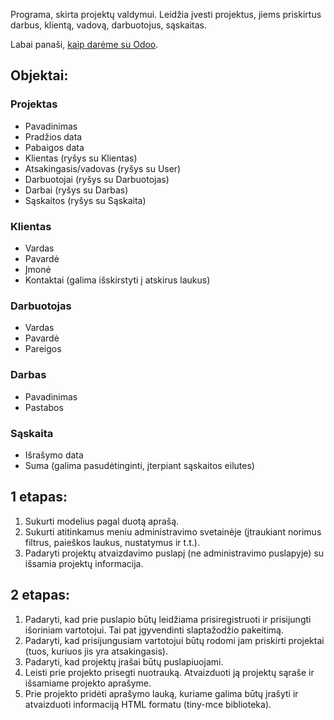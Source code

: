 Programa, skirta projektų valdymui. Leidžia įvesti projektus, jiems priskirtus darbus, klientą, vadovą, darbuotojus, sąskaitas.

Labai panaši, [kaip darėme su Odoo](https://github.com/DonatasNoreika/projektai/wiki/Kurso-programa:-projekt%C5%B3-valdymas).

## Objektai:

### Projektas
* Pavadinimas
* Pradžios data
* Pabaigos data
* Klientas (ryšys su Klientas)
* Atsakingasis/vadovas (ryšys su User)
* Darbuotojai (ryšys su Darbuotojas)
* Darbai (ryšys su Darbas)
* Sąskaitos (ryšys su Sąskaita)


### Klientas
* Vardas
* Pavardė
* Įmonė
* Kontaktai (galima išskirstyti į atskirus laukus)


### Darbuotojas
* Vardas
* Pavardė
* Pareigos


### Darbas
* Pavadinimas
* Pastabos


### Sąskaita
* Išrašymo data
* Suma
(galima pasudėtinginti, įterpiant sąskaitos eilutes)


## 1 etapas:
1. Sukurti modelius pagal duotą aprašą.
2. Sukurti atitinkamus meniu administravimo svetainėje (įtraukiant norimus filtrus, paieškos laukus, nustatymus ir t.t.).
2. Padaryti projektų atvaizdavimo puslapį (ne administravimo puslapyje) su išsamia projektų informacija.

## 2 etapas:
1. Padaryti, kad prie puslapio būtų leidžiama prisiregistruoti ir prisijungti išoriniam vartotojui. Tai pat įgyvendinti slaptažodžio pakeitimą.
2. Padaryti, kad prisijungusiam vartotojui būtų rodomi jam priskirti projektai (tuos, kuriuos jis yra atsakingasis).
3. Padaryti, kad projektų įrašai būtų puslapiuojami.
4. Leisti prie projekto prisegti nuotrauką. Atvaizduoti ją projektų sąraše ir išsamiame projekto aprašyme.
5. Prie projekto pridėti aprašymo lauką, kuriame galima būtų įrašyti ir atvaizduoti informaciją HTML formatu (tiny-mce biblioteka).
